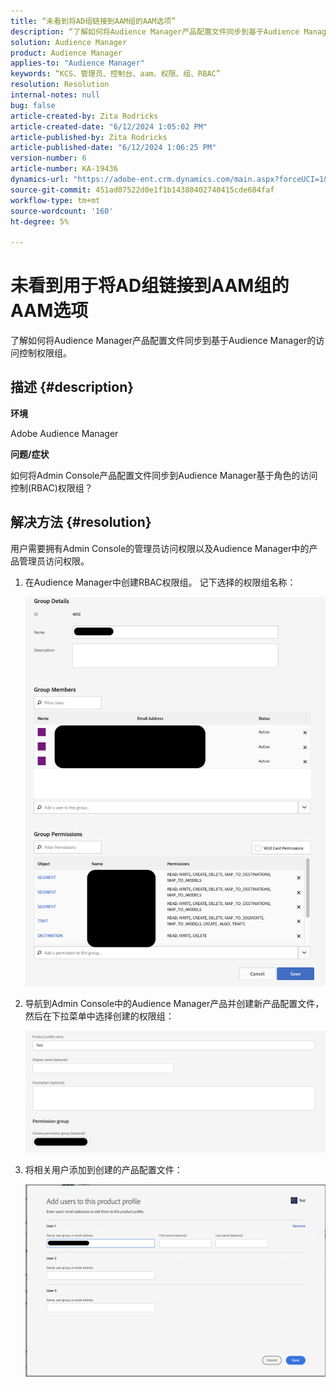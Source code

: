 ```yaml
---
title: “未看到将AD组链接到AAM组的AAM选项”
description: “了解如何将Audience Manager产品配置文件同步到基于Audience Manager的访问控制权限组。”
solution: Audience Manager
product: Audience Manager
applies-to: "Audience Manager"
keywords: “KCS、管理员、控制台、aam、权限、组、RBAC”
resolution: Resolution
internal-notes: null
bug: false
article-created-by: Zita Rodricks
article-created-date: "6/12/2024 1:05:02 PM"
article-published-by: Zita Rodricks
article-published-date: "6/12/2024 1:06:25 PM"
version-number: 6
article-number: KA-19436
dynamics-url: "https://adobe-ent.crm.dynamics.com/main.aspx?forceUCI=1&pagetype=entityrecord&etn=knowledgearticle&id=e69aae5d-bc28-ef11-840b-000d3a372703"
source-git-commit: 451ad07522d0e1f1b14380402740415cde684faf
workflow-type: tm+mt
source-wordcount: '160'
ht-degree: 5%

---
```


# 未看到用于将AD组链接到AAM组的AAM选项


了解如何将Audience Manager产品配置文件同步到基于Audience Manager的访问控制权限组。

## 描述 {#description}


<b>环境</b>

Adobe Audience Manager



<b>问题/症状</b>

如何将Admin Console产品配置文件同步到Audience Manager基于角色的访问控制(RBAC)权限组？


## 解决方法 {#resolution}


用户需要拥有Admin Console的管理员访问权限以及Audience Manager中的产品管理员访问权限。

1. 在Audience Manager中创建RBAC权限组。 记下选择的权限组名称：



   ![](assets/5a5b40de-a9cf-ec11-a7b5-00224809c196.png)
2. 导航到Admin Console中的Audience Manager产品并创建新产品配置文件，然后在下拉菜单中选择创建的权限组：



   ![](assets/2689da02-aacf-ec11-a7b5-00224809c196.png)
3. 将相关用户添加到创建的产品配置文件：



   ![](assets/6a896e46-aacf-ec11-a7b5-00224809c196.png)



